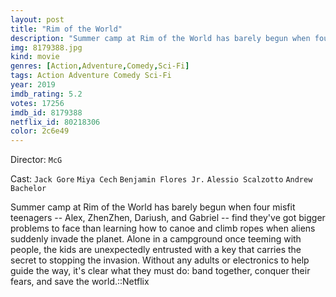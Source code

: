 ```yaml
---
layout: post
title: "Rim of the World"
description: "Summer camp at Rim of the World has barely begun when four misfit teenagers -- Alex, ZhenZhen, Dariush, and Gabriel -- find they've got bigger problems to face than learning how to canoe and climb ropes when aliens suddenly invade the planet. Alone in a campground once teeming with people, the kids are unexpectedly entrusted with a key that carries the secret to stopping the invasion. Without any adu.."
img: 8179388.jpg
kind: movie
genres: [Action,Adventure,Comedy,Sci-Fi]
tags: Action Adventure Comedy Sci-Fi 
year: 2019
imdb_rating: 5.2
votes: 17256
imdb_id: 8179388
netflix_id: 80218306
color: 2c6e49
---
```

Director: `McG`  

Cast: `Jack Gore` `Miya Cech` `Benjamin Flores Jr.` `Alessio Scalzotto` `Andrew Bachelor` 

Summer camp at Rim of the World has barely begun when four misfit teenagers -- Alex, ZhenZhen, Dariush, and Gabriel -- find they've got bigger problems to face than learning how to canoe and climb ropes when aliens suddenly invade the planet. Alone in a campground once teeming with people, the kids are unexpectedly entrusted with a key that carries the secret to stopping the invasion. Without any adults or electronics to help guide the way, it's clear what they must do: band together, conquer their fears, and save the world.::Netflix